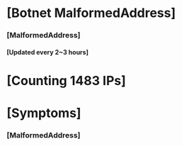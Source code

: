 # [Botnet MalformedAddress]
### [MalformedAddress]
#### [Updated every 2~3 hours]

# [Counting 1483 IPs]

# [Symptoms] 
###   [MalformedAddress]

